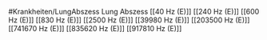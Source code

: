 #Krankheiten/LungAbszess
Lung Abszess
[[40 Hz (E)]]
[[240 Hz (E)]]
[[600 Hz (E)]]
[[830 Hz (E)]]
[[2500 Hz (E)]]
[[39980 Hz (E)]]
[[203500 Hz (E)]]
[[741670 Hz (E)]]
[[835620 Hz (E)]]
[[917810 Hz (E)]]